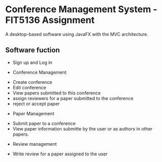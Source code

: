 # Conference Management System - FIT5136 Assignment

A desktop-based software using JavaFX with the MVC architecture. 

## Software fuction <br>
- Sign up and Log in

- Conference Management
 + Create conference
 + Edit conference
 + View papers submitted to this conference
 + assign reviewers for a paper submitted to the conference
 + reject or accept paper

- Paper Management
 + Submit paper to a conference
 + View paper information submitte by the user or as authors in other papers.

- Review management
 + Write review for a paper assigned to the user

